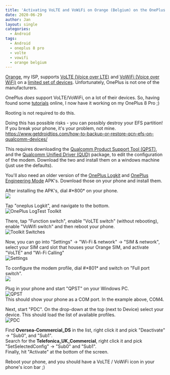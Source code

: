 ```yaml
---
title: 'Activating VoLTE and VoWiFi on Orange (Belgium) on the OnePlus 8 Pro'
date: 2020-06-29
author: Jan
layout: single
categories:
  - Android
tags:
  - Android
  - oneplus 8 pro
  - volte
  - vowifi
  - orange belgium
---
```

[Orange](https://orange.be), my ISP, supports [VoLTE (Voice over LTE)](https://en.wikipedia.org/wiki/Voice_over_LTE) and 
[VoWiFi (Voice over WiFi)](https://en.wikipedia.org/wiki/Voice_over_WLAN) on a 
[limited set of devices](https://www.orange.be/nl/zelfstandigen/hulp/technische-ondersteuning/mobiele-telefonie/ik-ondervind-netwerkproblemen-buiten-wat-kan-ik).
Unfortunately, OnePlus is not one of the manufacturers.

OnePlus _does_ support VoLTE/VoWiFi, on a lot of their devices. So, having found some [tutorials](https://forum.xda-developers.com/oneplus-7-pro/help/force-enable-volte-vowifi-t3934227)
online, I now have it working on my OnePlus 8 Pro ;)

Rooting is not required to do this. 

Doing this has possible risks - you can possibly destroy your EFS partition! If you break your phone, it's your problem, 
not mine.
https://www.getdroidtips.com/how-to-backup-or-restore-qcn-efs-on-qualcomm-devices/


This requires downloading the [Qualcomm Product Support Tool (QPST)](https://androidfilehost.com/?fid=11410963190603912872),
and the [Qualcomm Unified Driver (QUD)](https://androidfilehost.com/?fid=11410963190603864074) package, to edit the
configuration of the modem. Download the two and install them on a windows machine (just use the defaults).

You'll also need an older version of the [OnePlus Logkit](https://www.apkmirror.com/apk/oneplus-ltd/onepluslogkit/onepluslogkit-1-0-0-180111150355-5403157-release/)
and [OnePlus Engineering Mode](https://www.apkmirror.com/apk/oneplus-ltd/engineermode/engineermode-v1-01-0-171117173719-25c8842-release/engineermode-v1-01-0-171117173719-25c8842-android-apk-download/) APK's. Download those on your phone and install them.

After installing the APK's, dial #\*800\* on your phone.   
![](/assets/images/2020/06/log_test.jpg)   

Tap "oneplus Logkit", and navigate to the bottom.
![OnePlus LogTest Toolkit](/assets/images/2020/06/toolkit_main.jpg)  

There, tap "Function switch", enable "VoLTE switch" (without rebooting), enable "VoWifi switch" and then reboot your phone.  
![Toolkit Switches](/assets/images/2020/06/toolkit_switch.jpg)  

Now, you can go into "Settings" &rarr; "Wi-Fi &amp; network" &rarr; "SIM & network", select your SIM card slot that houses
your Orange SIM, and activate "VoLTE" and "Wi-Fi Calling"  
![Settings](/assets/images/2020/06/enhanced_communications.jpg)

To configure the modem profile, dial #\*801\* and switch on "Full port switch".  
![](/assets/images/2020/06/fullport_switch.jpg)

Plug in your phone and start "QPST" on your Windows PC.  
![QPST](/assets/images/2020/06/qpst.png)   
This should show your phone as a COM port. In the example above, COM4.

Next, start "PDC". On the drop-down at the top (next to Device) select your device. This should load the list of 
available profiles.  
![PDC](/assets/images/2020/06/pdc.png)  

Find **Oversea-Commercial_DS** in the list, right click it and pick "Deactivate" &rarr; "Sub0", and "Sub1".  
Search for the **Telefonica_UK_Commercial**, right click it and pick "SetSelectedConfig" &rarr; "Sub0" and "Sub1".   
Finally, hit "Activate" at the bottom of the screen.

Reboot your phone, and you should have a VoLTE / VoWiFi icon in your phone's icon bar ;)
